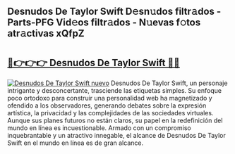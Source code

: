 ## Desnudos De Taylor Swift D𝚎sn𝚞dos filtr𝚊dos - Parts-PFG Vid𝚎os filtr𝚊dos - N𝚞evas f𝚘tos atr𝚊ctivas xQfpZ

# <h2><a href="http://mb9plf.tromn.icu/?c=Desnudos+De+Taylor+Swift">🔗👉👉👉 Desnudos De Taylor Swift 🔗🔗</a></h2>

[![Desnudos De Taylor Swift nuevo](https://i.imgur.com/pEAQMta.gif)](http://mb9plf.tromn.icu/?c=Desnudos+De+Taylor+Swift)
Desnudos De Taylor Swift, un personaje intrigante y desconcertante, trasciende las etiquetas simples. Su enfoque poco ortodoxo para construir una personalidad web ha magnetizado y ofendido a los observadores, generando debates sobre la expresión artística, la privacidad y las complejidades de las sociedades virtuales. Aunque sus planes futuros no están claros, su papel en la redefinición del mundo en línea es incuestionable. Armado con un compromiso inquebrantable y un atractivo innegable, el alcance de Desnudos De Taylor Swift en el mundo en línea es de gran alcance.
